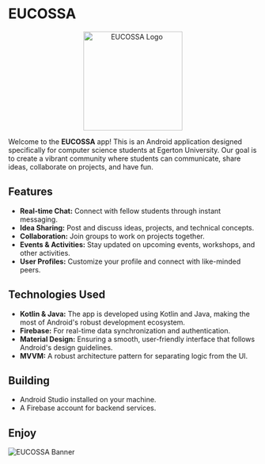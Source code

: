 # EUCOSSA
<div style="text-align: center;">
    <img src="https://eu-mobile-developers.github.io/EUCOSSA/assets/img/logo/logo.svg" alt="EUCOSSA Logo" width="200" />
</div>

Welcome to the **EUCOSSA** app! This is an Android application designed specifically for computer science students at Egerton University. Our goal is to create a vibrant community where students can communicate, share ideas, collaborate on projects, and have fun.

## Features

- **Real-time Chat:** Connect with fellow students through instant messaging.
- **Idea Sharing:** Post and discuss ideas, projects, and technical concepts.
- **Collaboration:** Join groups to work on projects together.
- **Events & Activities:** Stay updated on upcoming events, workshops, and other activities.
- **User Profiles:** Customize your profile and connect with like-minded peers.

## Technologies Used

- **Kotlin & Java:** The app is developed using Kotlin and Java, making the most of Android's robust development ecosystem.
- **Firebase:** For real-time data synchronization and authentication.
- **Material Design:** Ensuring a smooth, user-friendly interface that follows Android's design guidelines.
- **MVVM:** A robust architecture pattern for separating logic from the UI.

## Building

- Android Studio installed on your machine.
- A Firebase account for backend services.

## Enjoy
![EUCOSSA Banner](https://eu-mobile-developers.github.io/EUCOSSA/assets/img/hero/hero-bg.png)
